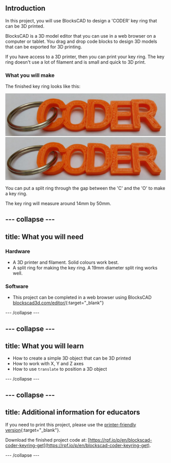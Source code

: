 ## Introduction

In this project, you will use BlocksCAD to design a 'CODER' key ring that can be 3D printed.

BlocksCAD is a 3D model editor that you can use in a web browser on a computer or tablet. You drag and drop code blocks to design 3D models that can be exported for 3D printing. 

If you have access to a 3D printer, then you can print your key ring. The key ring doesn't use a lot of filament and is small and quick to 3D print. 

### What you will make

The finished key ring looks like this:

![screenshot](images/coder-keyring.png) ![screenshot](images/coder-keyring.png) 

You can put a split ring through the gap between the 'C' and the 'O' to make a key ring. 

The key ring will measure around 14mm by 50mm. 

--- collapse ---
---
title: What you will need
---

### Hardware

+ A 3D printer and filament. Solid colours work best.
+ A split ring for making the key ring. A 19mm diameter split ring works well.

### Software

+ This project can be completed in a web browser using BlocksCAD [blockscad3d.com/editor/](https://www.blockscad3d.com/editor){:target="_blank"}

--- /collapse ---

--- collapse ---
---
title: What you will learn
---

+ How to create a simple 3D object that can be 3D printed 
+ How to work with X, Y and Z axes
+ How to use `translate` to position a 3D object

--- /collapse ---

--- collapse ---
---
title: Additional information for educators
---

If you need to print this project, please use the [printer-friendly version](https://projects.raspberrypi.org/en/projects/blockscad-coder-keyring/print){:target="_blank"}.

Download the finished project code at:
[https://rpf.io/p/en/blockscad-coder-keyring-get](https://rpf.io/p/en/blockscad-coder-keyring-get).

--- /collapse ---
